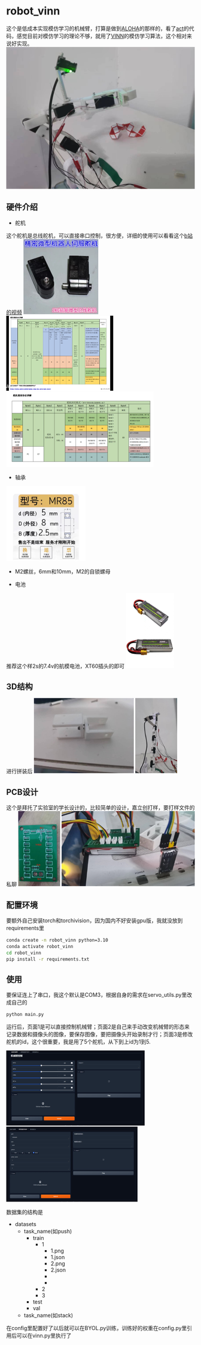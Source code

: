 # robot_vinn
这个是低成本实现模仿学习的机械臂，打算是做到[ALOHA](https://mobile-aloha.github.io/)的那样的，看了[act](https://github.com/tonyzhaozh/act)的代码，感觉目前对模仿学习的理论不够，就用了[VINN](https://jyopari.github.io/VINN/)的模仿学习算法，这个相对来说好实现。
![image](./images/1.jpg)

## 硬件介绍
* 舵机

这个舵机是总线舵机，可以直接串口控制，很方便，详细的使用可以看看这个[b站的视频](https://www.bilibili.com/video/BV16T4y1p7Uz/?spm_id_from=333.337.search-card.all.click&vd_source=daaf9bf645fcaef4e28e8de817ad2d2d)
<img src="images/2.jpg" height = 200>
<img src="images/main.png" height = 200>
<img src="images/main1.png" height = 200>

* 轴承

<img src="images/3.jpg" height = 200>

* M2螺丝，6mm和10mm，M2的自锁螺母

* 电池

推荐这个样2s的7.4v的航模电池，XT60插头的即可
<img src="images/4.jpg" height = 200>

## 3D结构
进行拼装后
<img src="images/5.jpg" height = 200>
<img src="images/6.jpg" height = 200>

## PCB设计
这个是拜托了实验室的学长设计的，比较简单的设计，嘉立创打样，要打样文件的私聊
<img src="images/7.png" height = 200>
<img src="images/8.jpg" height = 200>

## 配置环境
要额外自己安装torch和torchivision，因为国内不好安装gpu版，我就没放到requirements里
```bash
conda create -n robot_vinn python=3.10
conda activate robot_vinn
cd robot_vinn
pip install -r requirements.txt
```

## 使用
要保证连上了串口，我这个默认是COM3，根据自身的需求在servo_utils.py里改成自己的
```bash
python main.py
```
运行后，页面1是可以直接控制机械臂；页面2是自己来手动改变机械臂的形态来记录数据和摄像头的图像，要保存图像，要把摄像头开始录制才行；页面3是修改舵机的id，这个很重要，我是用了5个舵机，从下到上id为1到5.

<img src="images/9.png" height = 200>
<img src="images/10.png" height = 200>

数据集的结构是
+ datasets
  + task_name(如push)
    + train 
      + 1
        + 1.png
        + 1.json
        + 2.png
        + 2.json
        +
        +
      + 2
      + 3
    + test
    + val
  + task_name(如stack)

在config里配置好了以后就可以在BYOL.py训练，训练好的权重在config.py里引用后可以在vinn.py里执行了





